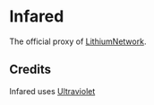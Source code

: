 # Infared
The official proxy of [LithiumNetwork](https://fatgarfield777.xyz).

## Credits
Infared uses [Ultraviolet](https://github.com/titaniumnetwork-dev/Ultraviolet)

